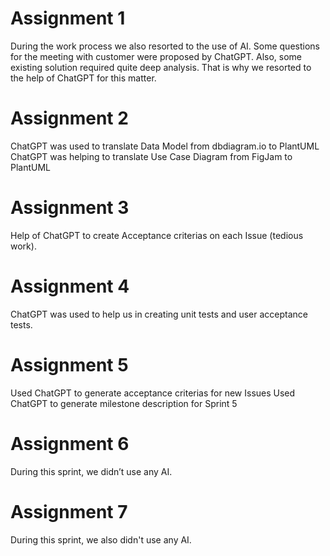 # Assignment 1
During the work process we also resorted to the use of AI. Some questions for the meeting with customer were proposed by ChatGPT. Also, some existing solution required quite deep analysis. That is why we resorted to the help of ChatGPT for this matter.

# Assignment 2
ChatGPT was used to translate Data Model from dbdiagram.io to PlantUML
ChatGPT was helping to translate Use Case Diagram from FigJam to PlantUML

# Assignment 3
Help of ChatGPT to create Acceptance criterias on each Issue (tedious work).

# Assignment 4
ChatGPT was used to help us in creating unit tests and user acceptance tests.

# Assignment 5
Used ChatGPT to generate acceptance criterias for new Issues
Used ChatGPT to generate milestone description for Sprint 5

# Assignment 6
During this sprint, we didn’t use any AI.

# Assignment 7
During this sprint, we also didn't use any AI.
